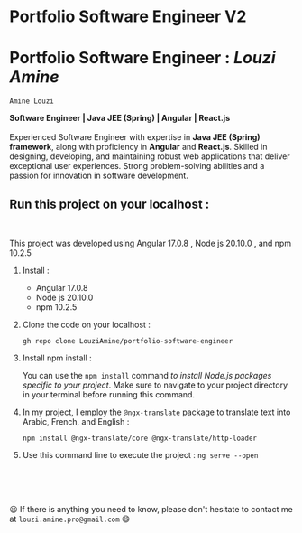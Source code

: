 # Portfolio Software Engineer V2

# Portfolio  Software  Engineer : **_Louzi Amine_**

`Amine Louzi`
<br>

**Software Engineer | Java JEE (Spring) | Angular | React.js**
<br><br>
Experienced Software Engineer with expertise in **Java JEE (Spring) framework**, along with proficiency in **Angular** and **React.js**. Skilled in designing, developing, and maintaining robust web applications that deliver exceptional user experiences. Strong problem-solving abilities and a passion for innovation in software development.
<br>



## Run this project on your localhost :

<br>

This project was developed using Angular  17.0.8  , Node js 20.10.0 , and npm  10.2.5
<br>

1. Install :

     * Angular 17.0.8
     * Node js 20.10.0
     *  npm 10.2.5


2. Clone the code on your localhost : 

   `gh repo clone LouziAmine/portfolio-software-engineer`

3. Install npm install :

   You can use the `npm install` command _to install Node.js packages specific to your project_. Make sure to navigate to your project directory in your terminal before running this command.

4. In my project, I employ the `@ngx-translate` package to translate text into Arabic, French, and English :

     `npm install @ngx-translate/core @ngx-translate/http-loader`

5. Use this command line to execute the project :
       `ng serve --open`


<br>
<br>
<br>

😃 If there is anything you need to know, please don't hesitate to contact me at `louzi.amine.pro@gmail.com` 😄
    


